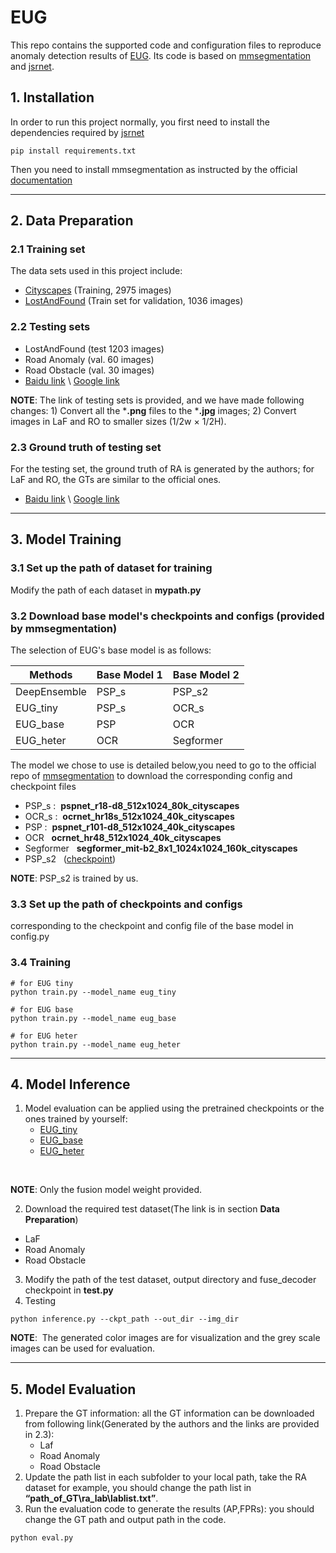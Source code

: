 # EUG
This repo contains the supported code and configuration files to reproduce anomaly detection results of [EUG](https://arxiv.org/pdf/2103.14030.pdf). Its code is based on [mmsegmentation](https://github.com/open-mmlab/mmdetection) and [jsrnet](https://github.com/vojirt/JSRNet).

## 1. Installation
In order to run this project normally, you first need to install the dependencies required by [jsrnet](https://github.com/vojirt/JSRNet)
```
pip install requirements.txt
```
Then you need to install mmsegmentation as instructed by the official [documentation](https://mmsegmentation.readthedocs.io/en/latest/get_started.html)

---
## 2. Data Preparation
### 2.1 Training set
The data sets used in this project include:
+ [Cityscapes](https://www.cityscapes-dataset.com/) (Training, 2975 images)
+ [LostAndFound](https://www.tensorflow.org/datasets/catalog/lost_and_found) (Train set for validation, 1036 images)
  
### 2.2 Testing sets
+ LostAndFound (test 1203 images)
+ Road Anomaly (val. 60 images)
+ Road Obstacle (val. 30 images)
+ [Baidu link](https://pan.baidu.com/s/187_v-9s8dxYvoHuxb7AcYw?pwd=1234) \ [Google link](https://drive.google.com/file/d/1vtKxtwe4snKjRC3dhj5Ij4v8eXI93Sn3/view?usp=sharing)
  
**NOTE**: The link of testing sets is provided, and we have made following changes: 1) Convert all the ***.png** files to the ***.jpg** images; 2) Convert images in LaF and RO to smaller sizes (1/2w × 1/2H).


### 2.3 Ground truth of testing set
For the testing set, the ground truth of RA is generated by the authors; for LaF and RO, the GTs are similar to the official ones. 

+ [Baidu link](https://pan.baidu.com/s/1mRVtAf_BKg21Fs_TeI7gwg?pwd=1234) \ [Google link](https://drive.google.com/file/d/1B2CttSVTw4Y7NYwIJcA-NBnZwkSXJB-c/view?usp=sharing)

---
## 3. Model Training


### 3.1 Set up the path of dataset for training
Modify the path of each dataset in **mypath.py**


### 3.2 Download base model's checkpoints and configs&nbsp;(provided by mmsegmentation)

The selection of EUG's base model is as follows:

|  Methods   | Base Model 1 | Base Model 2 |
|------------|--------------|--------------|
|DeepEnsemble|PSP_s|PSP_s2|
|EUG_tiny|PSP_s|OCR_s|
|EUG_base|PSP|OCR|
|EUG_heter|OCR|Segformer|

The model we chose to use is detailed below,you need to go to the official repo of [mmsegmentation]() to download the corresponding config and checkpoint files
+ PSP_s :&nbsp; **pspnet_r18-d8_512x1024_80k_cityscapes**
+ OCR_s :&nbsp; **ocrnet_hr18s_512x1024_40k_cityscapes**
+ PSP :&nbsp; **pspnet_r101-d8_512x1024_40k_cityscapes**
+ OCR &nbsp; **ocrnet_hr48_512x1024_40k_cityscapes**
+ Segformer &nbsp; **segformer_mit-b2_8x1_1024x1024_160k_cityscapes**
+ PSP_s2 &nbsp; ([checkpoint]())

**NOTE**:&nbsp;PSP_s2 is trained by us.

### 3.3 Set up the path of checkpoints and configs
corresponding to the checkpoint and config file of the base model in config.py

### 3.4 Training
```
# for EUG tiny
python train.py --model_name eug_tiny

# for EUG base
python train.py --model_name eug_base

# for EUG heter
python train.py --model_name eug_heter
```
---
## 4. Model Inference
1. Model evaluation can be applied using the pretrained checkpoints or the ones trained by yourself:
   + [EUG_tiny](https://pan.baidu.com/s/1mSzmPeYEN8Z8JCD_4eHGiA?pwd=1234)
   + [EUG_base](https://pan.baidu.com/s/1EjEBvmkjIS9soMNmJYKBbg?pwd=1234)
   + [EUG_heter](https://pan.baidu.com/s/15BtyBC9YIz_ZpujbdqOYnA?pwd=1234)
  <br/>

**NOTE**: Only the fusion model weight provided.

2. Download the required test dataset(The link is in section **Data Preparation**)
+ LaF
+ Road Anomaly
+ Road Obstacle


3. Modify the path of the test dataset, output directory and fuse_decoder checkpoint  in **test.py** 
4. Testing
```
python inference.py --ckpt_path --out_dir --img_dir
```
**NOTE**: &nbsp;The generated color images are for visualization and the grey scale images can be used for evaluation.

---
## 5. Model Evaluation
1. Prepare the GT information: all the GT information can be downloaded from following link(Generated by the authors and the links are provided in 2.3): 
   + Laf
   + Road Anomaly
   + Road Obstacle
2. Update the path list in each subfolder to your local path, take the RA dataset for example, you should change the path list in **“path_of_GT\ra_lab\lablist.txt”**.
3. Run the evaluation code to generate the results (AP,FPRs): you should change the GT path and output path in the code. 
```
python eval.py
```
